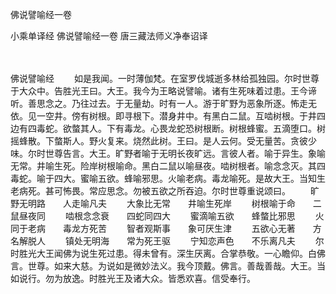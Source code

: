 佛说譬喻经一卷


小乘单译经
佛说譬喻经一卷
唐三藏法师义净奉诏译


　　

佛说譬喻经
　　如是我闻。一时薄伽梵。在室罗伐城逝多林给孤独园。尔时世尊于大众中。告胜光王曰。大王。我今为王略说譬喻。诸有生死味着过患。王今谛听。善思念之。乃往过去。于无量劫。时有一人。游于旷野为恶象所逐。怖走无依。见一空井。傍有树根。即寻根下。潜身井中。有黑白二鼠。互啮树根。于井四边有四毒蛇。欲螫其人。下有毒龙。心畏龙蛇恐树根断。树根蜂蜜。五滴堕口。树摇蜂散。下螫斯人。野火复来。烧然此树。王曰。是人云何。受无量苦。贪彼少味。尔时世尊告言。大王。旷野者喻于无明长夜旷远。言彼人者。喻于异生。象喻无常。井喻生死。险岸树根喻命。黑白二鼠以喻昼夜。啮树根者。喻念念灭。其四毒蛇。喻于四大。蜜喻五欲。蜂喻邪思。火喻老病。毒龙喻死。是故大王。当知生老病死。甚可怖畏。常应思念。勿被五欲之所吞迫。尔时世尊重说颂曰。
　　旷野无明路　　人走喻凡夫
　　大象比无常　　井喻生死岸
　　树根喻于命　　二鼠昼夜同
　　啮根念念衰　　四蛇同四大
　　蜜滴喻五欲　　蜂螫比邪思
　　火同于老病　　毒龙方死苦
　　智者观斯事　　象可厌生津
　　五欲心无著　　方名解脱人
　　镇处无明海　　常为死王驱
　　宁知恋声色　　不乐离凡夫
　　尔时胜光大王闻佛为说生死过患。得未曾有。深生厌离。合掌恭敬。一心瞻仰。白佛言。世尊。如来大慈。为说如是微妙法义。我今顶戴。佛言。善哉善哉。大王。当如说行。勿为放逸。时胜光王及诸大众。皆悉欢喜。信受奉行。


